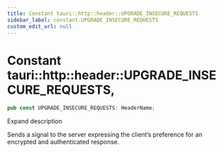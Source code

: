 ```yaml
---
title: Constant tauri::http::header::UPGRADE_INSECURE_REQUESTS
sidebar_label: constant.UPGRADE_INSECURE_REQUESTS
custom_edit_url: null
---
```


  # Constant tauri::http&#x3A;:header::UPGRADE_INSECURE_REQUESTS,

```rs
pub const UPGRADE_INSECURE_REQUESTS: HeaderName;
```

Expand description

Sends a signal to the server expressing the client’s preference for an encrypted and authenticated response.
  